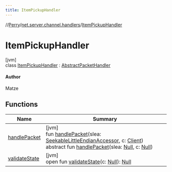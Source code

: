 ```yaml
---
title: ItemPickupHandler
---
```

//[Perry](../../../index.html)/[net.server.channel.handlers](../index.html)/[ItemPickupHandler](index.html)



# ItemPickupHandler



[jvm]\
class [ItemPickupHandler](index.html) : [AbstractPacketHandler](../../net/-abstract-packet-handler/index.html)

#### Author



Matze



## Functions


| Name | Summary |
|---|---|
| [handlePacket](handle-packet.html) | [jvm]<br>fun [handlePacket](handle-packet.html)(slea: [SeekableLittleEndianAccessor](../../tools.data.input/-seekable-little-endian-accessor/index.html), c: [Client](../../client/-client/index.html))<br>abstract fun [handlePacket](index.html#1449422769%2FFunctions%2F863300109)(slea: [Null](https://kotlinlang.org/api/latest/jvm/stdlib/kotlin/-null/index.html), c: [Null](https://kotlinlang.org/api/latest/jvm/stdlib/kotlin/-null/index.html)) |
| [validateState](index.html#1181896764%2FFunctions%2F863300109) | [jvm]<br>open fun [validateState](index.html#1181896764%2FFunctions%2F863300109)(c: [Null](https://kotlinlang.org/api/latest/jvm/stdlib/kotlin/-null/index.html)): [Null](https://kotlinlang.org/api/latest/jvm/stdlib/kotlin/-null/index.html) |


